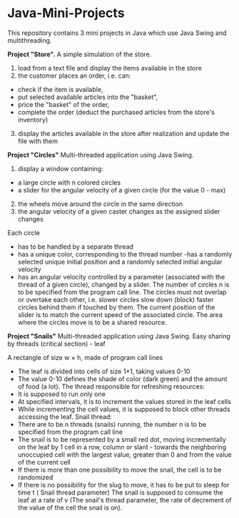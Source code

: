 # Java-Mini-Projects
This repository contains 3 mini projects in Java which use Java Swing and multithreading.

**Project "Store".**
A simple simulation of the store.
1. load from a text file and display the items available in the store
2. the customer places an order, i.e. can:
- check if the item is available,
- put selected available articles into the "basket",
- price the "basket" of the order,
- complete the order (deduct the purchased articles from the store's inventory)
3. display the articles available in the store after realization
and update the file with them


**Project "Circles"**
Multi-threaded application using Java Swing.
1. display a window containing:
- a large circle with n colored circles
- a slider for the angular velocity of a given circle (for the value 0 - max)
2. the wheels move around the circle in the same direction
3. the angular velocity of a given caster changes as the assigned slider changes

Each circle
- has to be handled by a separate thread
- has a unique color, corresponding to the thread number
-has a randomly selected unique initial position and a randomly selected initial
angular velocity
- has an angular velocity controlled by a parameter (associated with the thread of a given circle), changed by a slider.
The number of circles n is to be specified from the program call line.
The circles must not overlap or overtake each other, i.e. slower circles slow down (block) faster circles behind them if touched by them.
The current position of the slider is to match the current speed of the associated circle.
The area where the circles move is to be a shared resource.



**Project "Snails"**
Multi-threaded application using Java Swing.
Easy sharing by threads (critical section) - leaf

A rectangle of size w × h, made of program call lines
- The leaf is divided into cells of size 1×1, taking values 0-10
- The value 0-10 defines the shade of color (dark green) and the amount of food (a lot).
The thread responsible for refreshing resources:
- It is supposed to run only one
- At specified intervals, it is to increment the values stored in the leaf cells
- While incrementing the cell values, it is supposed to block other threads accessing the leaf.
Snail thread:
- There are to be n threads (snails) running, the number n is to be specified from the program call line
- The snail is to be represented by a small red dot, moving incrementally on the leaf by 1 cell in a row, column or slant - towards the neighboring unoccupied cell with the largest value, greater than 0 and from the value of the current cell
- If there is more than one possibility to move the snail, the cell is to be randomized
- If there is no possibility for the slug to move, it has to be put to sleep for time t ( Snail thread parameter)
The snail is supposed to consume the leaf at a rate of v (The snail's thread parameter, the rate of decrement of the value of the cell the snail is on).
